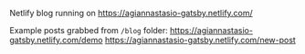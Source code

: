 Netlify blog running on https://agiannastasio-gatsby.netlify.com/

Example posts grabbed from `/blog` folder:
https://agiannastasio-gatsby.netlify.com/demo
https://agiannastasio-gatsby.netlify.com/new-post
